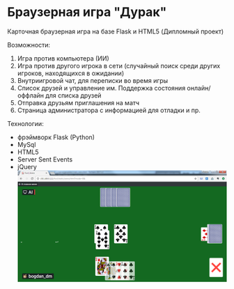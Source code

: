 # Браузерная игра "Дурак"

Карточная браузерная игра на базе Flask и HTML5 (Дипломный проект)

Возможности:

1. Игра против компьютера (ИИ)
2. Игра против другого игрока в сети (случайный поиск среди других игроков, находящихся в ожидании)
3. Внутриигровой чат, для переписки во время игры
4. Список друзей и управление им. Поддержка состояния онлайн/оффлайн для списка друзей
5. Отправка друзьям приглашения на матч
6. Страница администратора с информацией для отладки и пр.

Технологии:
* фрэймворк Flask (Python)
* MySql
* HTML5
* Server Sent Events
* jQuery
![](extra/1.png)

